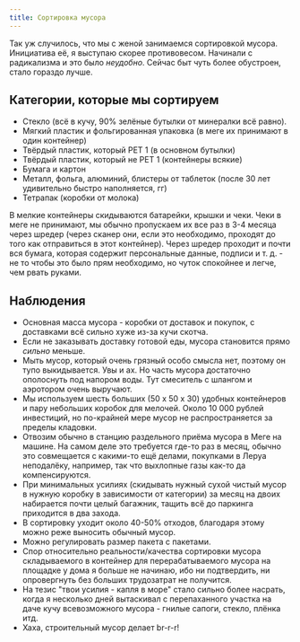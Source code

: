 ```yaml
---
title: Сортировка мусора
---
```


Так уж случилось, что мы с женой занимаемся сортировкой мусора. Инициатива её, я выступаю скорее противовесом. Начинали с радикализма и это было _неудобно_. Сейчас быт чуть более обустроен, стало гораздо лучше.

## Категории, которые мы сортируем

- Стекло (всё в кучу, 90% зелёные бутылки от минералки всё равно).
- Мягкий пластик и фольгированная упаковка (в меге их принимают в один контейнер)
- Твёрдый пластик, который PET 1 (в основном бутылки)
- Твёрдый пластик, который не PET 1 (контейнеры всякие)
- Бумага и картон
- Металл, фольга, алюминий, блистеры от таблеток (после 30 лет удивительно быстро наполняется, гг)
- Тетрапак (коробки от молока)

В мелкие контейнеры скидываются батарейки, крышки и чеки. Чеки в меге не принимают, мы обычно пропускаем их все раз в 3-4 месяца через шредер (через сканер они, если это необходимо, проходят до того как отправиться в этот контейнер). Через шредер проходит и почти вся бумага, которая содержит персональные данные, подписи и т. д. - не то чтобы это было прям необходимо, но чуток спокойнее и легче, чем рвать руками.

## Наблюдения

- Основная масса мусора - коробки от доставок и покупок, с доставками всё сильно хуже из-за кучи скотча.
- Если не заказывать доставку готовой еды, мусора становится прямо *сильно* меньше.
- Мыть мусор, который очень грязный особо смысла нет, поэтому он тупо выкидывается. Увы и ах. Но часть мусора достаточно ополоснуть под напором воды. Тут смеситель с шлангом и аэротором очень выручают.
- Мы используем шесть больших (50 x 50 x 30)  удобных контейнеров и пару небольших коробок для мелочей. Около 10 000 рублей инвестиций, но по-крайней мере мусор не распространяется за пределы кладовки.
- Отвозим обычно в станцию раздельного приёма мусора в Меге на машине. На самом деле это требуется где-то раз в месяц, обычно это совмещается с какими-то ещё делами, покупками в Леруа неподалёку, например, так что выхлопные газы как-то да компенсируются.
- При минимальных усилиях (скидывать нужный сухой чистый мусор в нужную коробку в зависимости от категории) за месяц на двоих набирается почти целый багажник, тащить всё до паркинга приходится в два захода.
- В сортировку уходит около 40-50% отходов, благодаря этому можно реже выносить обычный мусор.
- Можно регулировать размер пакета с пакетами.
- Спор относительно реальности/качества сортировки мусора складываемого в контейнер для перерабатываемого мусора на площадке у дома я больше не начинаю, ибо ни подтвердить, ни опровергнуть без больших трудозатрат не получится.
- На тезис "твои усилия - капля в море" стало сильно более насрать, когда я несколько дней вытаскивал с перепаханного участка на даче кучу всевозможного мусора - гнилые сапоги, стекло, плёнка итд.
- Хаха, строительный мусор делает br-r-r!
